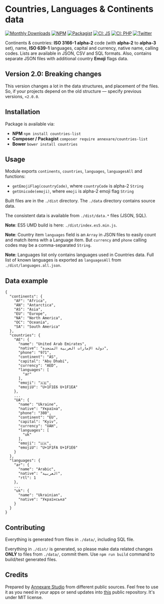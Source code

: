 # Countries, Languages & Continents data

[![Monthly Downloads](https://img.shields.io/npm/dm/countries-list.svg)](https://www.npmjs.com/package/countries-list)
[![NPM](https://img.shields.io/npm/v/countries-list.svg 'NPM package version')](https://www.npmjs.com/package/countries-list)
[![Packagist](https://img.shields.io/packagist/v/annexare/countries-list.svg 'Packagist version')](https://packagist.org/packages/annexare/countries-list)
[![CI: JS](https://github.com/annexare/Countries/workflows/Countries%20JS/badge.svg 'CI: JS')](https://github.com/annexare/Countries/actions)
[![CI: PHP](https://github.com/annexare/Countries/workflows/Countries%20PHP/badge.svg 'CI: PHP')](https://github.com/annexare/Countries/actions)
[![Twitter](https://img.shields.io/twitter/follow/annexare.svg?label=follow+@annexare)](https://twitter.com/annexare)

Continents & countries: **ISO 3166-1 alpha-2** code (with **alpha-2** to **alpha-3** set), name, **ISO 639-1** languages, capital and currency, native name, calling codes.
Lists are available in JSON, CSV and SQL formats.
Also, contains separate JSON files with additional country **Emoji** flags data.

## Version 2.0: Breaking changes

This version changes a lot in the data structures, and placement of the files.
So, if your projects depend on the old structure — specify previous versions, `<2.0.0`.

## Installation

Package is available via:

- **NPM** `npm install countries-list`
- **Composer / Packagist** `composer require annexare/countries-list`
- **Bower** `bower install countries`

## Usage

Module exports `continents`, `countries`, `languages`, `languagesAll` and functions:

- `getEmojiFlag(countryCode)`, where `countryCode` is alpha-2 `String`
- `getUnicode(emoji)`, where `emoji` is alpha-2 emoji flag `String`

Built files are in the `./dist` directory.
The `./data` directory contains source data.

The consistent data is available from `./dist/data.*` files (JSON, SQL).

**Note**: ES5 UMD build is here: `./dist/index.es5.min.js`.

**Note**: Country item `languages` field is an `Array` in JSON files to easily count and match items with a Language item.
But `currency` and `phone` calling codes may be a comma-separated `String`.

**Note**: Languages list only contains languages used in Countries data. Full list of known languages is exported as `languagesAll` from `./dist/languages.all.json`.

## Data example

```
{
  "continents": {
    "AF": "Africa",
    "AN": "Antarctica",
    "AS": "Asia",
    "EU": "Europe",
    "NA": "North America",
    "OC": "Oceania",
    "SA": "South America"
  },
  "countries": {
    "AE": {
      "name": "United Arab Emirates",
      "native": "دولة الإمارات العربية المتحدة",
      "phone": "971",
      "continent": "AS",
      "capital": "Abu Dhabi",
      "currency": "AED",
      "languages": [
        "ar"
      ],
      "emoji": "🇦🇪",
      "emojiU": "U+1F1E6 U+1F1EA"
    },
    ...
    "UA": {
      "name": "Ukraine",
      "native": "Україна",
      "phone": "380",
      "continent": "EU",
      "capital": "Kyiv",
      "currency": "UAH",
      "languages": [
        "uk"
      ],
      "emoji": "🇺🇦",
      "emojiU": "U+1F1FA U+1F1E6"
    }
  },
  "languages": {
    "ar": {
      "name": "Arabic",
      "native": "العربية",
      "rtl": 1
    },
    ...
    "uk": {
      "name": "Ukrainian",
      "native": "Українська"
    }
  }
}
```

## Contributing

Everything is generated from files in `./data/`, including SQL file.

Everything in `./dist/` is generated,
so please make data related changes **ONLY** to files from `./data/`, commit them.
Use `npm run build` command to build/test generated files.

## Credits

Prepared by [Annexare Studio](https://annexare.com/) from different public sources.
Feel free to use it as you need in your apps
or send updates into [this](https://github.com/annexare/Countries) public repository.
It's under MIT license.
